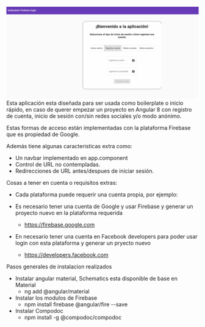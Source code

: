 ![Alt text](boiler.png)
Esta aplicación esta diseñada para ser usada como boilerplate o inicio rápido, en caso de querer empezar un proyecto
en Angular 8 con registro de cuenta, inicio de sesión con/sin redes sociales y/o modo anónimo.

Estas formas de acceso están implementadas con la plataforma Firebase que es propiedad de Google.

Además tiene algunas caracteristicas extra como:
  - Un navbar implementado en app.component
  - Control de URL no contempladas.
  - Redirecciones de URL antes/despues de iniciar sesión.

Cosas a tener en cuenta o requisitos extras:

- Cada plataforma puede requerir una cuenta propia, por ejemplo:

- Es necesario tener una cuenta de Google y usar Firebase y generar un proyecto nuevo en la plataforma requerida
  * https://firebase.google.com
- En necesario tener una cuenta en Facebook developers para poder usar login con esta plataforma y generar un pryecto nuevo
  * https://developers.facebook.com

Pasos generales de instalacion realizados

- Instalar angular material, Schematics esta disponible de base en Material
  * ng add @angular/material
- Instalar los modulos de Firebase
  * npm install firebase @angular/fire --save
- Instalar Compodoc
  * npm install -g @compodoc/compodoc
